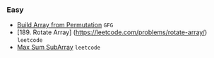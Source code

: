 ### Easy
- [Build Array from Permutation](https://leetcode.com/problems/build-array-from-permutation/) `GFG`
- [189. Rotate Array] (https://leetcode.com/problems/rotate-array/) `leetcode`
- [Max Sum SubArray](https://leetcode.com/problems/maximum-subarray/description/) `leetcode`
